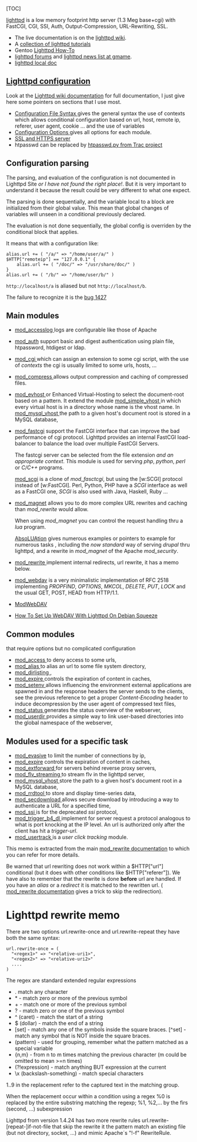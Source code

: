 <!--
.. description:
.. date: 2014-12-23
.. slug: lighttpd
.. tags:
.. link:
.. book: mzlinux
.. title: Lighttpd
-->


[TOC]

[lighttpd](http://www.lighttpd.net/) is a low memory footprint http server (1.3 Meg
    base+cgi) with FastCGI, CGI, SSI, Auth, Output-Compression,
    URL-Rewriting, SSL.

-   The live documentation is on the
    [lighttpd wiki](http://redmine.lighttpd.net/projects/lighttpd/wiki/).
-   A [collection of lighttpd tutorials
    ](http://redmine.lighttpd.net/projects/lighttpd/wiki/Tutorials)
-   Gentoo [Lighttpd How-To](http://en.gentoo-wiki.com/wiki/Lighttpd)
-   [lighttpd forums](http://redmine.lighttpd.net/projects/lighttpd/boards)
     and
    [lighttpd news list at gmame](http://news.gmane.org/gmane.comp.web.lighttpd).
-   [lighttpd local doc](http://localhost/doc/lighttpd-doc/)

## [Lighttpd configuration](http://redmine.lighttpd.net/projects/lighttpd/wiki/Docs:Configuration)

Look at the [Lighttpd wiki documentation](http://redmine.lighttpd.net/projects/1/wiki/Docs) for full documentation, I just give here some pointers on sections that I use most.

-   [Configuration File Syntax
    ](http://redmine.lighttpd.net/projects/lighttpd/wiki/Docs:Configuration)
    gives the general syntax the use of contexts which allows
    conditional configuration based on url, host, remote ip, referer,
    user agent, cookie ... and the use of variables
-   [Configuration Options
    ](http://redmine.lighttpd.net/projects/lighttpd/wiki/Docs:ConfigurationOptions)
    gives all options for each module.
-   [SSL and HTTPS
    server](http://redmine.lighttpd.net/projects/lighttpd/wiki/Docs:SSL)
-  htpasswd can be replaced by
   [htpasswd.py from Trac project](http://trac.edgewall.org/browser/trunk/contrib/htpasswd.py)

## Configuration parsing
The parsing, and evaluation of the configuration is not documented in Lighttpd Site
_or I have not found the right place!_. But it is very important to understand it because the result could be very different to what one expect.

The parsing is done sequentially, and the variable local to a block are initialized from their global value.
This mean that global changes of variables will unseen in a conditional previously declared.

The evaluation is not done sequentially, the global config is overriden by the conditional block that applies.

It means that with a configuration like:

    alias.url += ( "/a/" => "/home/user/a/" )
    $HTTP["remoteip"] == "127.0.0.1" {
        alias.url += ( "/doc/" => "/usr/share/doc/" )
    }
    alias.url += ( "/b/" => "/home/user/b/" )

`http://localhost/a` is aliased but not `http://localhost/b`.

The failure to recognize it is the [bug 1427](http://redmine.lighttpd.net/issues/1427)

## Main modules

-   [mod\_accesslog
    ](http://redmine.lighttpd.net/projects/lighttpd/wiki/Docs:ModAccessLog)
    logs are configurable like those of Apache
-   [mod\_auth](http://redmine.lighttpd.net/projects/lighttpd/wiki/Docs:ModAuth)
    support basic and digest authentication using plain file,
    htpassword, htdigest or ldap.
-   [mod\_cgi
    ](http://redmine.lighttpd.net/projects/lighttpd/wiki/Docs:ModCGI)
    which can assign an extension to some cgi script, with the use of _contexts_
    the cgi is usually limited to some urls, hosts, ...
-   [mod\_compress
    ](http://redmine.lighttpd.net/projects/lighttpd/wiki/Docs:ModCompress)
    allows output compression and caching of compressed files.
-   [mod\_evhost
    ](http://redmine.lighttpd.net/projects/lighttpd/wiki/Docs:ModEVhost)
    or Enhanced Virtual-Hosting to select the document-root based on a pattern.
    It extend the module
    [mod\_simple\_vhost
    ](http://redmine.lighttpd.net/projects/lighttpd/wiki/Docs:ModSimpleVhost)
    in which  every virtual host is in a directory whose name is the vhost name.
    In [mod\_mysql\_vhost
    ](http://redmine.lighttpd.net/projects/lighttpd/wiki/Docs:ModMySQLVhost)
    the path to a given host's document root is stored in a MySQL database,
-   [mod\_fastcgi](http://redmine.lighttpd.net/projects/lighttpd/wiki/Docs:ModFastCGI)
    support the FastCGI interface that can improve the bad performance
    of cgi protocol. Lighttpd provides an internal FastCGI
    load-balancer  to balance the load over multiple FastCGI Servers.

     The fastcgi server can be selected from the file extension
     _and an appropriate context_. This module is used for serving
     _php_, _python_, _perl_ or _C/C++_ programs.

    [mod\_scgi](http://redmine.lighttpd.net/projects/lighttpd/wiki/Docs:ModSCGI)
    is a clone of _mod_fasctcgi_, but using the [w:SCGI] protocol instead of
    [w:FastCGI]. Perl, Python, PHP have a _SCGI_ interface as well as a
    FastCGI one, _SCGI_ is also used with Java, Haskell, Ruby ...
-   [mod\_magnet](http://redmine.lighttpd.net/projects/lighttpd/wiki/Docs:ModMagnet)
    allows you to do more complex URL rewrites and caching than
    _mod_rewrite_ would allow.

    When using _mod_magnet_ you can control the request handling thru a
    _lua_ program.

    [AbsoLUAtion](http://redmine.lighttpd.net/projects/lighttpd/wiki/AbsoLUAtion)
    gives numerous examples or pointers to example for numerous tasks , including the
    _now standard_ way of serving _drupal_ thru lighttpd, and a rewrite in
    _mod_magnet_ of the Apache _mod_security_.
-   [mod\_rewrite
    ](http://redmine.lighttpd.net/projects/lighttpd/wiki/Docs:ModRewrite)
    implement internal redirects, url rewrite, it has a memo below.
-   [mod\_webdav](http://redmine.lighttpd.net/projects/lighttpd/wiki/Docs:ModWebDAV)
    is a very minimalistic implementation of RFC 2518 implementing  _PROPFIND_,
    _OPTIONS_, _MKCOL_, _DELETE_, _PUT_, _LOCK_  and the usual GET,
    POST, HEAD from HTTP/1.1.
-  [ModWebDAV](http://redmine.lighttpd.net/wiki/lighttpd/Docs:ModWebDAV)
-  [How To Set Up WebDAV With Lighttpd On Debian Squeeze
   ](http://www.howtoforge.com/how-to-set-up-webdav-with-lighttpd-on-debian-squeeze)

## __Common modules__
that require options but no complicated    configuration

-   [mod\_access
    ](http://redmine.lighttpd.net/projects/lighttpd/wiki/Docs:ModAccess)
    to deny access to some urls,
-   [mod\_alias
    ](http://redmine.lighttpd.net/projects/lighttpd/wiki/Docs:ModAlias)
    to alias an url to some file system directory,
-   [mod\_dirlisting
    ](http://redmine.lighttpd.net/projects/lighttpd/wiki/Docs:ModDirlisting),
-   [mod\_expire
    ](http://redmine.lighttpd.net/projects/lighttpd/wiki/Docs:ModExpire)
    controls the expiration of content in caches,
-   [mod\_setenv
    ](http://redmine.lighttpd.net/projects/lighttpd/wiki/Docs:ModSetEnv)
    allows influencing the environment external applications are
    spawned in and the response headers the server sends to the
    clients, see the previous reference to get a proper
    _Content-Encoding_ header to induce decompression by the user
    agent of compressed text files,
-   [mod\_status
    ](http://redmine.lighttpd.net/projects/lighttpd/wiki/Docs:ModStatus)
    generates the status overview of the webserver,
-   [mod\_userdir
    ](http://redmine.lighttpd.net/projects/lighttpd/wiki/Docs:ModUserDir)
    provides a simple way to link user-based directories into the
    global namespace of the webserver,

## __Modules used for a specific task__

-   [mod\_evasive](http://redmine.lighttpd.net/projects/lighttpd/wiki/Docs:ModEvasive)
    to limit the number of connections by ip,
-   [mod\_expire](http://redmine.lighttpd.net/projects/lighttpd/wiki/Docs:ModExpire)
    controls the expiration of content in caches,
-   [mod\_extforward
    ](http://redmine.lighttpd.net/projects/lighttpd/wiki/Docs:ModExtForward)
    for servers behind reverse proxy servers,
-   [mod\_flv\_streaming
    ](http://blog.lighttpd.net/articles/2006/03/09/flv-streaming-with-lighttpd)
    to stream flv in the lighttpd server,
-   [mod\_mysql\_vhost
    ](http://redmine.lighttpd.net/projects/lighttpd/wiki/Docs:ModMySQLVhost)
    store the path to a given host's document root in a MySQL database,
-   [mod\_rrdtool
    ](http://redmine.lighttpd.net/projects/lighttpd/wiki/Docs:ModRRDTool)
    to store and display time-series data,
-   [mod\_secdownload
    ](http://redmine.lighttpd.net/projects/lighttpd/wiki/Docs:ModSecDownload)
    allows secure download by introducing a way to authenticate a URL
    for a specified time,
-   [mod\_ssi
    ](http://redmine.lighttpd.net/projects/lighttpd/wiki/Docs:ModSSI)
    is for the deprecated _ssi_ protocol,
-   [mod\_trigger\_b4\_dl
    ](http://redmine.lighttpd.net/projects/lighttpd/wiki/Docs:ModTriggerBeforeDownload)
    implement for server request a protocol analogous to what is port
    knocking at the IP level. An url is authorized only after the
    client has hit a _trigger-url_.
-   [mod\_usertrack
    ](http://redmine.lighttpd.net/projects/lighttpd/wiki/Docs:ModUserTrack)
    is a _user click tracking_ module.


This memo is extracted from the main
[mod\_rewrite documentation](http://redmine.lighttpd.net/projects/lighttpd/wiki/Docs:ModRewrite) to which you can refer for more details.

Be warned that url rewriting does not work within a $HTTP["url"] conditional
(but it does with other conditions like  $HTTP["referer"]).
We have also to remember that the rewrite is done __before__ url are handled.
If you have  an _alias_ or a _redirect_ it is matched to the rewritten
url. (
[mod\_rewrite
documentation](http://redmine.lighttpd.net/projects/lighttpd/wiki/Docs:ModRewrite)
gives a trick to skip the redirection).

# Lighttpd rewrite memo
There are two options  url.rewrite-once and url.rewrite-repeat they have both the same syntax:

    url.rewrite-once = (
      "<regex1>" => "<relative-uri1>",
      "<regex2>" => "<relative-uri2>"
      ....
    )

The regex are standard extended regular expressions

-   .  match any character
-   \*  - match zero or more of the previous symbol
-   \+  - match one or more of the previous symbol
-   ? - match zero or one of the previous symbol
-   \^ (caret) - match the start of a string
-   $ (dollar) - match the end of a string
-   [set] - match any one of the symbols inside the square braces.
    [\^set] - match any symbol that is NOT inside the square braces.
-   (pattern) - used for grouping, remember what the pattern matched as a
    special variable
-   {n,m} - from n to m times matching the previous character (m could
    be omitted to mean >=n times)
-   (?!expression) - match anything BUT expression at the current
-   \\x (backslash-something) - match special characters


$1..$9 in the replacement refer to the captured text in the
matching group.

When the replacement occur within a condition using a regex
 %0 is replaced by the entire substring matching the regexp;
 %1, %2,... by the firs (second, ...) subexpression

Lighttpd from version  1.4.24 has two more rewrite rules
url.rewrite-[repeat-]if-not-file that skip the rewrite it the pattern
match an existing file (but not directory, socket, ...) and
mimic Apache´s "!-f" RewriteRule.

<!-- Local Variables: -->
<!-- mode: markdown -->
<!-- ispell-local-dictionary: "english" -->
<!-- End: -->
